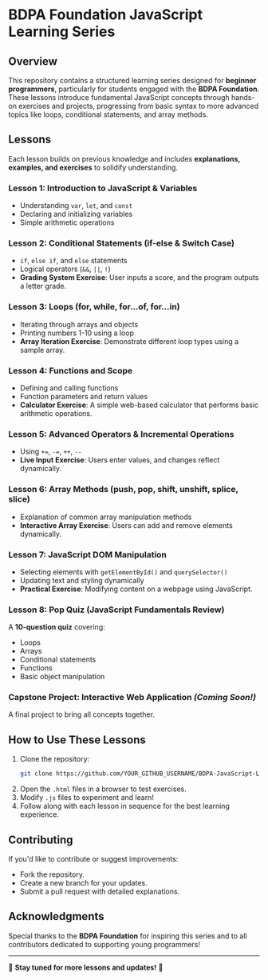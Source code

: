 # BDPA Foundation JavaScript Learning Series

## Overview

This repository contains a structured learning series designed for **beginner programmers**, particularly for students engaged with the **BDPA Foundation**. These lessons introduce fundamental JavaScript concepts through hands-on exercises and projects, progressing from basic syntax to more advanced topics like loops, conditional statements, and array methods.

## Lessons

Each lesson builds on previous knowledge and includes **explanations, examples, and exercises** to solidify understanding.

### **Lesson 1: Introduction to JavaScript & Variables**

- Understanding `var`, `let`, and `const`
- Declaring and initializing variables
- Simple arithmetic operations

### **Lesson 2: Conditional Statements (if-else & Switch Case)**

- `if`, `else if`, and `else` statements
- Logical operators (`&&`, `||`, `!`)
- **Grading System Exercise**: User inputs a score, and the program outputs a letter grade.

### **Lesson 3: Loops (for, while, for...of, for...in)**

- Iterating through arrays and objects
- Printing numbers 1-10 using a loop
- **Array Iteration Exercise**: Demonstrate different loop types using a sample array.

### **Lesson 4: Functions and Scope**

- Defining and calling functions
- Function parameters and return values
- **Calculator Exercise**: A simple web-based calculator that performs basic arithmetic operations.

### **Lesson 5: Advanced Operators & Incremental Operations**

- Using `+=`, `-=`, `++`, `--`
- **Live Input Exercise**: Users enter values, and changes reflect dynamically.

### **Lesson 6: Array Methods (push, pop, shift, unshift, splice, slice)**

- Explanation of common array manipulation methods
- **Interactive Array Exercise**: Users can add and remove elements dynamically.

### **Lesson 7: JavaScript DOM Manipulation**

- Selecting elements with `getElementById()` and `querySelector()`
- Updating text and styling dynamically
- **Practical Exercise**: Modifying content on a webpage using JavaScript.

### **Lesson 8: Pop Quiz (JavaScript Fundamentals Review)**

A **10-question quiz** covering:

- Loops
- Arrays
- Conditional statements
- Functions
- Basic object manipulation

### **Capstone Project: Interactive Web Application** *(Coming Soon!)*

A final project to bring all concepts together.

## How to Use These Lessons

1. Clone the repository:
   ```bash
   git clone https://github.com/YOUR_GITHUB_USERNAME/BDPA-JavaScript-Lessons.git
   ```
2. Open the `.html` files in a browser to test exercises.
3. Modify `.js` files to experiment and learn!
4. Follow along with each lesson in sequence for the best learning experience.

## Contributing

If you'd like to contribute or suggest improvements:

- Fork the repository.
- Create a new branch for your updates.
- Submit a pull request with detailed explanations.

## Acknowledgments

Special thanks to the **BDPA Foundation** for inspiring this series and to all contributors dedicated to supporting young programmers!

---

📌 **Stay tuned for more lessons and updates!** 🚀

